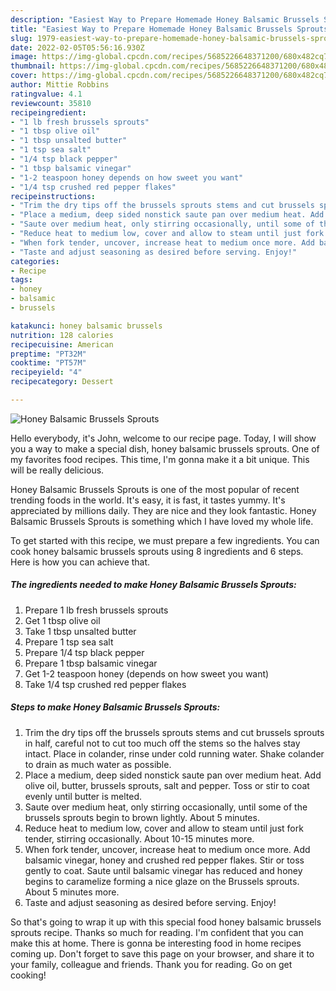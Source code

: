 ```yaml
---
description: "Easiest Way to Prepare Homemade Honey Balsamic Brussels Sprouts"
title: "Easiest Way to Prepare Homemade Honey Balsamic Brussels Sprouts"
slug: 1979-easiest-way-to-prepare-homemade-honey-balsamic-brussels-sprouts
date: 2022-02-05T05:56:16.930Z
image: https://img-global.cpcdn.com/recipes/5685226648371200/680x482cq70/honey-balsamic-brussels-sprouts-recipe-main-photo.jpg
thumbnail: https://img-global.cpcdn.com/recipes/5685226648371200/680x482cq70/honey-balsamic-brussels-sprouts-recipe-main-photo.jpg
cover: https://img-global.cpcdn.com/recipes/5685226648371200/680x482cq70/honey-balsamic-brussels-sprouts-recipe-main-photo.jpg
author: Mittie Robbins
ratingvalue: 4.1
reviewcount: 35810
recipeingredient:
- "1 lb fresh brussels sprouts"
- "1 tbsp olive oil"
- "1 tbsp unsalted butter"
- "1 tsp sea salt"
- "1/4 tsp black pepper"
- "1 tbsp balsamic vinegar"
- "1-2 teaspoon honey depends on how sweet you want"
- "1/4 tsp crushed red pepper flakes"
recipeinstructions:
- "Trim the dry tips off the brussels sprouts stems and cut brussels sprouts in half, careful not to cut too much off the stems so the halves stay intact. Place in colander, rinse under cold running water. Shake colander to drain as much water as possible."
- "Place a medium, deep sided nonstick saute pan over medium heat. Add olive oil, butter, brussels sprouts, salt and pepper. Toss or stir to coat evenly until butter is melted."
- "Saute over medium heat, only stirring occasionally, until some of the brussels sprouts begin to brown lightly. About 5 minutes."
- "Reduce heat to medium low, cover and allow to steam until just fork tender, stirring occasionally. About 10-15 minutes more."
- "When fork tender, uncover, increase heat to medium once more. Add balsamic vinegar, honey and crushed red pepper flakes. Stir or toss gently to coat. Saute until balsamic vinegar has reduced and honey begins to caramelize forming a nice glaze on the Brussels sprouts. About 5 minutes more."
- "Taste and adjust seasoning as desired before serving. Enjoy!"
categories:
- Recipe
tags:
- honey
- balsamic
- brussels

katakunci: honey balsamic brussels 
nutrition: 128 calories
recipecuisine: American
preptime: "PT32M"
cooktime: "PT57M"
recipeyield: "4"
recipecategory: Dessert

---
```



![Honey Balsamic Brussels Sprouts](https://img-global.cpcdn.com/recipes/5685226648371200/680x482cq70/honey-balsamic-brussels-sprouts-recipe-main-photo.jpg)

Hello everybody, it's John, welcome to our recipe page. Today, I will show you a way to make a special dish, honey balsamic brussels sprouts. One of my favorites food recipes. This time, I'm gonna make it a bit unique. This will be really delicious.

Honey Balsamic Brussels Sprouts is one of the most popular of recent trending foods in the world. It's easy, it is fast, it tastes yummy. It's appreciated by millions daily. They are nice and they look fantastic. Honey Balsamic Brussels Sprouts is something which I have loved my whole life.




To get started with this recipe, we must prepare a few ingredients. You can cook honey balsamic brussels sprouts using 8 ingredients and 6 steps. Here is how you can achieve that.

<!--inarticleads1-->

##### The ingredients needed to make Honey Balsamic Brussels Sprouts:

1. Prepare 1 lb fresh brussels sprouts
1. Get 1 tbsp olive oil
1. Take 1 tbsp unsalted butter
1. Prepare 1 tsp sea salt
1. Prepare 1/4 tsp black pepper
1. Prepare 1 tbsp balsamic vinegar
1. Get 1-2 teaspoon honey (depends on how sweet you want)
1. Take 1/4 tsp crushed red pepper flakes




<!--inarticleads2-->

##### Steps to make Honey Balsamic Brussels Sprouts:

1. Trim the dry tips off the brussels sprouts stems and cut brussels sprouts in half, careful not to cut too much off the stems so the halves stay intact. Place in colander, rinse under cold running water. Shake colander to drain as much water as possible.
1. Place a medium, deep sided nonstick saute pan over medium heat. Add olive oil, butter, brussels sprouts, salt and pepper. Toss or stir to coat evenly until butter is melted.
1. Saute over medium heat, only stirring occasionally, until some of the brussels sprouts begin to brown lightly. About 5 minutes.
1. Reduce heat to medium low, cover and allow to steam until just fork tender, stirring occasionally. About 10-15 minutes more.
1. When fork tender, uncover, increase heat to medium once more. Add balsamic vinegar, honey and crushed red pepper flakes. Stir or toss gently to coat. Saute until balsamic vinegar has reduced and honey begins to caramelize forming a nice glaze on the Brussels sprouts. About 5 minutes more.
1. Taste and adjust seasoning as desired before serving. Enjoy!




So that's going to wrap it up with this special food honey balsamic brussels sprouts recipe. Thanks so much for reading. I'm confident that you can make this at home. There is gonna be interesting food in home recipes coming up. Don't forget to save this page on your browser, and share it to your family, colleague and friends. Thank you for reading. Go on get cooking!
